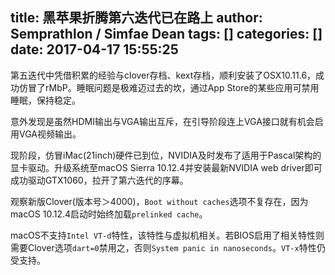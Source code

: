 title: 黑苹果折腾第六迭代已在路上
author: Semprathlon / Simfae Dean
tags: []
categories: []
date: 2017-04-17 15:55:25
---
第五迭代中凭借积累的经验与clover存档、kext存档，顺利安装了OSX10.11.6，成功仿冒了rMbP。睡眠问题是极难迈过去的坎，通过App Store的某些应用可禁用睡眠，保持稳定。

意外发现是虽然HDMI输出与VGA输出互斥，在引导阶段连上VGA接口就有机会启用VGA视频输出。

现阶段，仿冒iMac(21inch)硬件已到位，NVIDIA及时发布了适用于Pascal架构的显卡驱动。升级系统至macOS Sierra 10.12.4并安装最新NVIDIA web driver即可成功驱动GTX1060，拉开了第六迭代的序幕。

观察新版Clover(版本号＞4000)，`Boot without caches`选项不复存在，因为macOS 10.12.4启动时始终加载`prelinked cache`。

macOS不支持`Intel VT-d`特性，该特性与虚拟机相关。若BIOS启用了相关特性则需要Clover选项`dart=0`禁用之，否则`System panic in nanoseconds`。`VT-x`特性仍受支持。